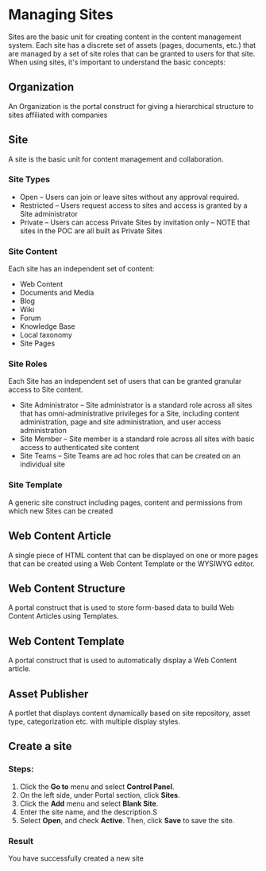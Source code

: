 # Managing Sites
Sites are the basic unit for creating content in the content management system.  Each site has a discrete set of assets (pages, documents, etc.) that are managed by a set of site roles that can be granted to users for that site.  When using sites, it's important to understand the basic concepts:

## Organization
An Organization is the portal construct for giving a hierarchical structure to sites affiliated with companies

## Site
A site is the basic unit for content management and collaboration.

### Site Types
* Open – Users can join or leave sites without any approval required.
* Restricted – Users request access to sites and access is granted by a Site administrator
* Private – Users can access Private Sites by invitation only – NOTE that sites in the POC are all built as Private Sites

### Site Content
Each site has an independent set of content:
* Web Content
* Documents and Media
* Blog
* Wiki
* Forum
* Knowledge Base
* Local taxonomy
* Site Pages

### Site Roles
Each Site has an independent set of users that can be granted granular access to Site content.
* Site Administrator – Site administrator is a standard role across all sites that has omni-administrative privileges for a Site, including content administration, page and site administration, and user access administration
* Site Member – Site member is a standard role across all sites with basic access to authenticated site content
* Site Teams – Site Teams are ad hoc roles that can be created on an individual site

### Site Template
A generic site construct including pages, content and permissions from which new Sites can be created

## Web Content Article
A single piece of HTML content that can be displayed on one or more pages that can be created using a Web Content Template or the WYSIWYG editor.

## Web Content Structure
A portal construct that is used to store form-based data to build Web Content Articles using Templates.

## Web Content Template
A portal construct that is used to automatically display a Web Content article.

## Asset Publisher
A portlet that displays content dynamically based on site repository, asset type, categorization etc. with multiple display styles.

## Create a site
### Steps:
1. Click the **Go to** menu and select **Control Panel**.
2. On the left side, under Portal section, click **Sites**.
3. Click the **Add** menu and select **Blank Site**.
4. Enter the site name, and the description.S
5. Select **Open**, and check **Active**. Then, click **Save** to save the site.

### Result
You have successfully created a new site



